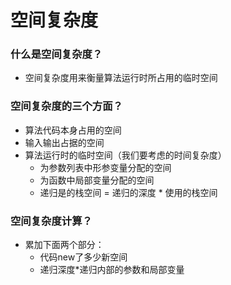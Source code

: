# 空间复杂度

### 什么是空间复杂度？

* 空间复杂度用来衡量算法运行时所占用的临时空间

### 空间复杂度的三个方面？

* 算法代码本身占用的空间
* 输入输出占据的空间
* 算法运行时的临时空间（我们要考虑的时间复杂度）
  * 为参数列表中形参变量分配的空间
  * 为函数中局部变量分配的空间
  * 递归是的栈空间 = 递归的深度 \* 使用的栈空间

### 空间复杂度计算？

* 累加下面两个部分：
  * 代码new了多少新空间
  * 递归深度\*递归内部的参数和局部变量


